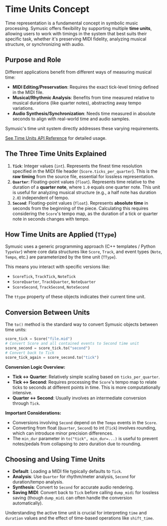 # Time Units Concept

Time representation is a fundamental concept in symbolic music processing. Symusic offers flexibility by supporting multiple **time units**, allowing users to work with timings in the system that best suits their specific task, whether it's preserving MIDI fidelity, analyzing musical structure, or synchronizing with audio.

## Purpose and Role

Different applications benefit from different ways of measuring musical time:

-   **MIDI Editing/Preservation**: Requires the exact tick-level timing defined in the MIDI file.
-   **Musical/Rhythmic Analysis**: Benefits from time measured relative to musical durations (like quarter notes), abstracting away tempo variations.
-   **Audio Synthesis/Synchronization**: Needs time measured in absolute seconds to align with real-world time and audio samples.

Symusic's time unit system directly addresses these varying requirements.

[See Time Units API Reference](../api_reference/time_units.md) for detailed usage.

## The Three Time Units Explained

1.  **`Tick`**: Integer values (`int`). Represents the finest time resolution specified in the MIDI file header (`Score.ticks_per_quarter`). This is the **raw timing** from the source file, essential for lossless representation.
2.  **`Quarter`**: Floating-point values (`float`). Represents time relative to the duration of a **quarter note**, where `1.0` equals one quarter note. This unit is useful for analyzing musical structure (e.g., a half note has duration `2.0`) independent of tempo.
3.  **`Second`**: Floating-point values (`float`). Represents **absolute time** in seconds from the beginning of the piece. Calculating this requires considering the `Score`'s tempo map, as the duration of a tick or quarter note in seconds changes with tempo.

## How Time Units are Applied (`TType`)

Symusic uses a generic programming approach (C++ templates / Python `TypeVar`) where core data structures like `Score`, `Track`, and event types (`Note`, `Tempo`, etc.) are parameterized by the time unit (`TType`).

This means you interact with specific versions like:
- `ScoreTick`, `TrackTick`, `NoteTick`
- `ScoreQuarter`, `TrackQuarter`, `NoteQuarter`
- `ScoreSecond`, `TrackSecond`, `NoteSecond`

The `ttype` property of these objects indicates their current time unit.

## Conversion Between Units

The `to()` method is the standard way to convert Symusic objects between time units:

```python
score_tick = Score("file.mid")
# Convert Score and all contained events to Second time unit
score_second = score_tick.to("second")
# Convert back to Tick
score_tick_again = score_second.to("tick")
```

**Conversion Logic Overview:**

-   **Tick <-> Quarter**: Relatively simple scaling based on `ticks_per_quarter`.
-   **Tick <-> Second**: Requires processing the `Score`'s tempo map to relate ticks to seconds at different points in time. This is more computationally intensive.
-   **Quarter <-> Second**: Usually involves an intermediate conversion through `Tick`.

**Important Considerations:**

-   Conversions involving `Second` depend on the `Tempo` events in the `Score`.
-   Converting from float (`Quarter`, `Second`) to int (`Tick`) involves rounding, which can introduce minor precision differences.
-   The `min_dur` parameter in `to("tick", min_dur=...)` is useful to prevent notes/pedals from collapsing to zero duration due to rounding.

## Choosing and Using Time Units

-   **Default**: Loading a MIDI file typically defaults to `Tick`.
-   **Analysis**: Use `Quarter` for rhythm/meter analysis, `Second` for duration/tempo analysis.
-   **Synthesis**: Convert to `Second` for accurate audio rendering.
-   **Saving MIDI**: Convert back to `Tick` before calling `dump_midi` for lossless saving (though `dump_midi` can often handle the conversion automatically).

Understanding the active time unit is crucial for interpreting `time` and `duration` values and the effect of time-based operations like `shift_time`.
